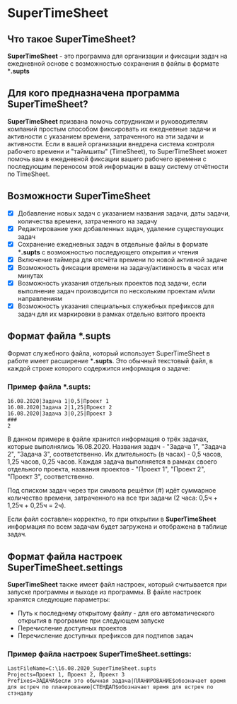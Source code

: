 # SuperTimeSheet

## Что такое SuperTimeSheet?
**SuperTimeSheet** - это программа для организации и фиксации задач на ежедневной основе с возможностью сохранения в файлы в формате ***.supts**

## Для кого предназначена программа SuperTimeSheet?
**SuperTimeSheet** призвана помочь сотрудникам и руководителям компаний простым способом фиксировать их ежедневные задачи и активности с указанием времени, затраченного на эти задачи и активности. Если в вашей организации внедрена система контроля рабочего времени и "таймшиты" (TimeSheet), то SuperTimeSheet может помочь вам в ежедневной фиксации вашего рабочего времени с последующим переносом этой информации в вашу систему отчётности по TimeSheet.

## Возможности SuperTimeSheet
- [X] Добавление новых задач с указанием названия задачи, даты задачи, количества времени, затраченного на задачу
- [X] Редактирование уже добавленных задач, удаление существующих задач
- [X] Сохранение ежедневных задач в отдельные файлы в формате ***.supts** с возможностью последующего открытия и чтения
- [X] Включение таймера для отсчёта времени по новой активной задаче
- [X] Возможность фиксации времени на задачу/активность в часах или минутах
- [X] Возможность указания отдельных проектов под задачи, если выполнение задач производится по нескольким проектам и/или направлениям
- [X] Возможность указания специальных служебных префиксов для задач для их маркировки в рамках отдельно взятого проекта

## Формат файла *.supts

Формат служебного файла, который использует SuperTimeSheet в работе имеет расширение ***.supts**. Это обычный текстовый файл, в каждой строке которого содержится информация о задаче:

### Пример файла *.supts:
```
16.08.2020|Задача 1|0,5|Проект 1
16.08.2020|Задача 2|1,25|Проект 2
16.08.2020|Задача 3|0,25|Проект 3
###
2
```
В данном примере в файле хранится информация о трёх задачах, которые выполнялись 16.08.2020. Названия задач - "Задача 1", "Задача 2", "Задача 3", соответственно. Их длительность (в часах) - 0,5 часов, 1,25 часов, 0,25 часов. Каждая задача выполняется в рамках своего отдельного проекта, названия проектов - "Проект 1", "Проект 2", "Проект 3", соответственно.

Под списком задач через три символа решётки (#) идёт суммарное количество времени, затраченного на все три задачи (2 часа: 0,5ч + 1,25ч + 0,25ч = 2ч).

Если файл составлен корректно, то при открытии в **SuperTimeSheet** информация по всем задачам будет загружена и отображена в таблице задач.

## Формат файла настроек SuperTimeSheet.settings
**SuperTimeSheet** также имеет файл настроек, который считывается при запуске программы и выходе из программы.
В файле настроек хранятся следующие параметры:
* Путь к последнему открытому файлу - для его автоматического открытия в программе при следующем запуске
* Перечисление доступных проектов
* Перечисление доступных префиксов для подтипов задач

### Пример файла настроек SuperTimeSheet.settings:
```
LastFileName=C:\16.08.2020_SuperTimeSheet.supts
Projects=Проект 1, Проект 2, Проект 3
Prefixes=ЗАДАЧА$если это обычная задача|ПЛАНИРОВАНИЕ$обозначает время для встреч по планированию|СТЕНДАП$обозначает время для встреч по стэндапу
```
